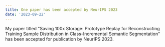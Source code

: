 ```yaml
---
title: One paper has been accepted by NeurIPS 2023
date: '2023-09-22'
---
```


My paper titled "Saving 100x Storage: Prototype Replay for Reconstructing Training Sample Distribution in Class-Incremental Semantic Segmentation" has been accepted for publication by NeurIPS 2023.
